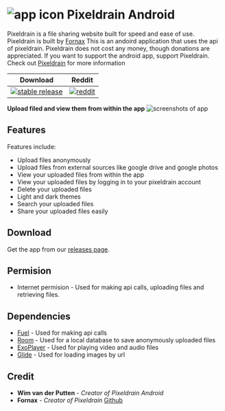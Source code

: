 # ![app icon](https://raw.githubusercontent.com/wimvdputten/Pixeldrain_android/master/app/src/main/res/mipmap-hdpi/ic_launcher_round.png) Pixeldrain Android

Pixeldrain is a file sharing website built for speed and ease of use.
Pixeldrain is built by [Fornax](https://twitter.com/Fornax96)
This is an andoird application that uses the api of pixeldrain.
Pixeldrain does not cost any money, though donations are appreciated.
If you want to support the android app, support Pixeldrain.
Check out [Pixeldrain](https://pixeldrain.com/) for more information

| Download | Reddit |
|-------|-------|
| [![stable release](https://img.shields.io/github/downloads-pre/wimvdputten/Pixeldrain_android/latest/total)](https://github.com/wimvdputten/Pixeldrain_android/releases) | [![reddit](https://img.shields.io/reddit/subreddit-subscribers/pixeldrain?style=flat)](http://reddit.com/r/pixeldrain)  |

**Upload filed and view them from within the app**
![screenshots of app](https://raw.githubusercontent.com/wimvdputten/Pixeldrain_android/master/.github/app_screenshot.png)

## Features

Features include:
* Upload files anonymously
* Upload files from external sources like google drive and google photos
* View your uploaded files from within the app
* View your uploaded files by logging in to your pixeldrain account
* Delete your uploaded files
* Light and dark themes
* Search your uploaded files
* Share your uploaded files easily

## Download

Get the app from our [releases page](https://github.com/wimvdputten/Pixeldrain_android/releases).

## Permision
* Internet permision - Used for making api calls, uploading files and retrieving files.

## Dependencies

* [Fuel](https://github.com/kittinunf/fuel) - Used for making api calls
* [Room](https://developer.android.com/jetpack/androidx/releases/room) - Used for a local database to save anonymously uploaded files
* [ExoPlayer](https://github.com/google/ExoPlayer) - Used for playing video and audio files
* [Glide](https://github.com/bumptech/glide) - Used for loading images by url


## Credit

* **Wim van der Putten** - *Creator of Pixeldrain Android*
* **Fornax** - *Creator of Pixeldrain* [Github](https://github.com/Fornax96)

